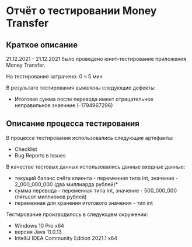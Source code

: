 # Отчёт о тестировании Money Transfer

## Краткое описание
21.12.2021 - 21.12.2021 было проведено юнит-тестирование приложения Money Transfer.

На тестирование затрачено: 0 ч 5 мин

В результате тестирования выявлены следующие дефекты:

* Итоговая сумма после перевода имеет отрицательное неправильное знаечние (-1794967296)

## Описание процесса тестирования

В процессе тестирования использовались следующие артефакты:

* Сhecklist
* Bug Reports в Issues

В качестве тестовых данных использовались данные входные данные:

* текущий баланс счёта клиента - переменная типа int, значение - 2_000_000_000 (два миллиарда рублей)*
* сумма перевода - переменная типа int, значение - 500_000_000 (пятьсот миллионов рублей)
* переменная для хранения итогового значения - тип int

Тестирование производилось в следующем окружении:

* Windows 10 Pro x64
* версия Java 11.0.13
* IntelliJ IDEA Community Edition 2021.1 x64
